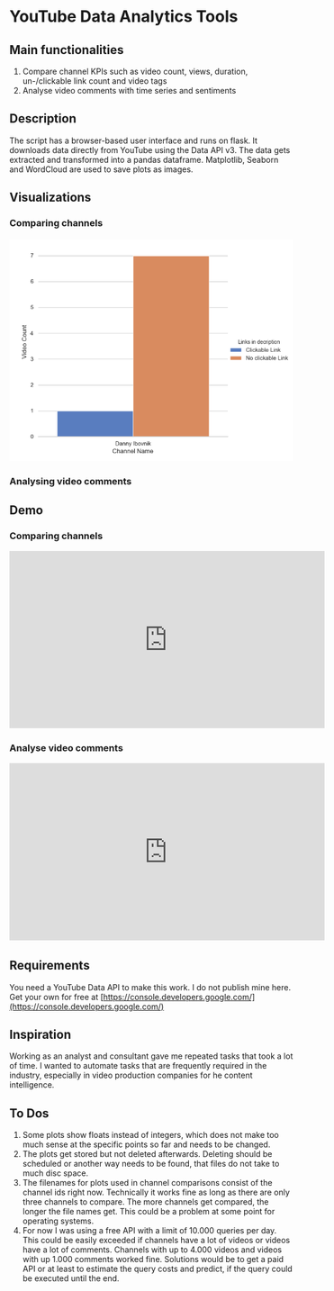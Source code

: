 # YouTube Data Analytics Tools

## Main functionalities
1. Compare channel KPIs such as video count, views, duration, un-/clickable link count and video tags
2. Analyse video comments with time series and sentiments

## Description
The script has a browser-based user interface and runs on flask. It downloads data directly from YouTube using the Data API v3. The data gets extracted and transformed into a pandas dataframe. Matplotlib, Seaborn and WordCloud are used to save plots as images.

## Visualizations
### Comparing channels
####
![enter image description here](https://github.com/DannyIbo/youtube-data-analytics-tools/raw/55643f54091b48010f99100ddbfaa07257149178/static/images/UCV9pZxcKWF6fZ1ZQzDWofgw_barplot_links.png)
### Analysing video comments

## Demo
### Comparing channels
<iframe width="560" height="315" src="https://www.youtube.com/embed/Qg7F0WIKFhM" frameborder="0" allow="accelerometer; autoplay; encrypted-media; gyroscope; picture-in-picture" allowfullscreen></iframe>

### Analyse video comments
<iframe width="560" height="315" src="https://www.youtube.com/embed/TOowWqhAbyw" frameborder="0" allow="accelerometer; autoplay; encrypted-media; gyroscope; picture-in-picture" allowfullscreen></iframe>

## Requirements
You need a YouTube Data API to make this work. I do not publish mine here.
Get your own for free at [https://console.developers.google.com/](https://console.developers.google.com/)


## Inspiration
Working as an analyst and consultant gave me repeated tasks that took a lot of time. I wanted to automate tasks that are frequently required in the industry, especially in video production companies for he content intelligence.

## To Dos
1. Some plots show floats instead of integers, which does not make too much sense at the specific points so far and needs to be changed.
2. The plots get stored but not deleted afterwards. Deleting should be scheduled or another way needs to be found, that files do not take to much disc space.
3.  The filenames for plots used in channel comparisons consist of the channel ids right now. Technically it works fine as long as there are only three channels to compare. The more channels get compared, the longer the file names get. This could be a problem at some point for operating systems.
4. For now I was using a free API with a limit of 10.000 queries per day. This could be easily exceeded if channels have a lot of videos or videos have a lot of comments. Channels with up to 4.000 videos and videos with up 1.000 comments worked fine. Solutions would be to get a paid API or at least to estimate the query costs and predict, if the query could be executed until the end.

